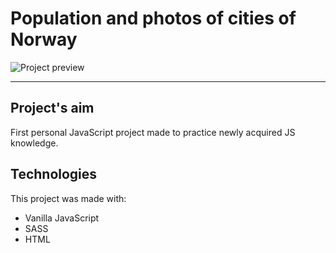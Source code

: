# Population and photos of cities of Norway #
![Project preview](https://i.imgur.com/9WgKDjx.jpg)

---
## Project's aim ##
First personal JavaScript project made to practice newly acquired JS knowledge.

## Technologies ##
This project was made with:
* Vanilla JavaScript
* SASS
* HTML
